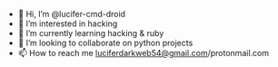 - 👋 Hi, I’m @lucifer-cmd-droid
- 👀 I’m interested in hacking
- 🌱 I’m currently learning hacking & ruby
- 💞️ I’m looking to collaborate on python projects
- 📫 How to reach me luciferdarkweb54@gmail.com/protonmail.com

<!---
lucifer-cmd-droid/lucifer-cmd-droid is a ✨ special ✨ repository because its `README.md` (this file) appears on your GitHub profile.
You can click the Preview link to take a look at your changes.
--->
